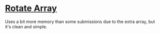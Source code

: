 # [Rotate Array](https://leetcode.com/problems/rotate-array/)

Uses a bit more memory than some submissions due to the extra array, but it's clean and simple.
